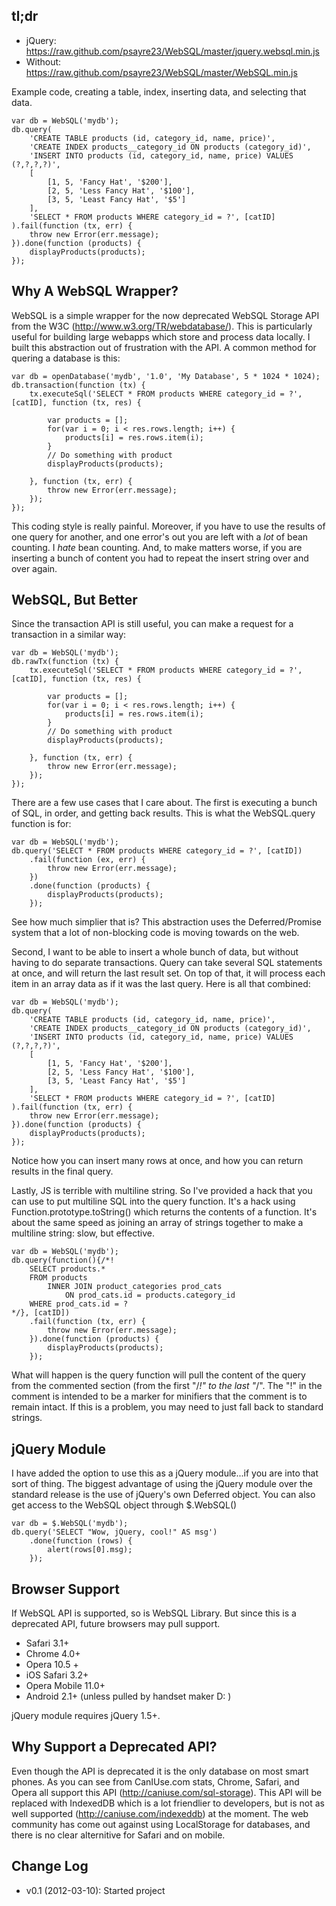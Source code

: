 tl;dr
-----

* jQuery: https://raw.github.com/psayre23/WebSQL/master/jquery.websql.min.js
* Without: https://raw.github.com/psayre23/WebSQL/master/WebSQL.min.js

Example code, creating a table, index, inserting data, and selecting that data.

	var db = WebSQL('mydb');
	db.query(
		'CREATE TABLE products (id, category_id, name, price)',
		'CREATE INDEX products__category_id ON products (category_id)',
		'INSERT INTO products (id, category_id, name, price) VALUES (?,?,?,?)',
		[
			[1, 5, 'Fancy Hat', '$200'],
			[2, 5, 'Less Fancy Hat', '$100'],
			[3, 5, 'Least Fancy Hat', '$5']
		],
		'SELECT * FROM products WHERE category_id = ?', [catID]
	).fail(function (tx, err) {
		throw new Error(err.message);
	}).done(function (products) {
		displayProducts(products);
	});


Why A WebSQL Wrapper?
---------------------

WebSQL is a simple wrapper for the now deprecated WebSQL Storage API from the W3C (http://www.w3.org/TR/webdatabase/).
This is particularly useful for building large webapps which store and process data locally. I built this abstraction out
of frustration with the API. A common method for quering a database is this:

	var db = openDatabase('mydb', '1.0', 'My Database', 5 * 1024 * 1024);
	db.transaction(function (tx) {
		tx.executeSql('SELECT * FROM products WHERE category_id = ?', [catID], function (tx, res) {

			var products = [];
			for(var i = 0; i < res.rows.length; i++) {
				products[i] = res.rows.item(i);
			}
			// Do something with product
			displayProducts(products);

		}, function (tx, err) {
			throw new Error(err.message);
		});
	});

This coding style is really painful. Moreover, if you have to use the results of one query for another, and one error's out
you are left with a _lot_ of bean counting. I _hate_ bean counting. And, to make matters worse, if you are inserting a
bunch of content you had to repeat the insert string over and over again.

WebSQL, But Better
------------------

Since the transaction API is still useful, you can make a request for a transaction in a similar way:

	var db = WebSQL('mydb');
	db.rawTx(function (tx) {
		tx.executeSql('SELECT * FROM products WHERE category_id = ?', [catID], function (tx, res) {

			var products = [];
			for(var i = 0; i < res.rows.length; i++) {
				products[i] = res.rows.item(i);
			}
			// Do something with product
			displayProducts(products);

		}, function (tx, err) {
			throw new Error(err.message);
		});
	});

There are a few use cases that I care about. The first is executing a bunch of SQL, in order, and getting back results.
This is what the WebSQL.query function is for:

	var db = WebSQL('mydb');
	db.query('SELECT * FROM products WHERE category_id = ?', [catID])
		.fail(function (ex, err) {
			throw new Error(err.message);
		})
		.done(function (products) {
			displayProducts(products);
		});

See how much simplier that is? This abstraction uses the Deferred/Promise system that a lot of non-blocking code is moving
towards on the web.

Second, I want to be able to insert a whole bunch of data, but without having to do separate transactions. Query can take
several SQL statements at once, and will return the last result set. On top of that, it will process each item in an array
data as if it was the last query. Here is all that combined:

	var db = WebSQL('mydb');
	db.query(
		'CREATE TABLE products (id, category_id, name, price)',
		'CREATE INDEX products__category_id ON products (category_id)',
		'INSERT INTO products (id, category_id, name, price) VALUES (?,?,?,?)',
		[
			[1, 5, 'Fancy Hat', '$200'],
			[2, 5, 'Less Fancy Hat', '$100'],
			[3, 5, 'Least Fancy Hat', '$5']
		],
		'SELECT * FROM products WHERE category_id = ?', [catID]
	).fail(function (tx, err) {
		throw new Error(err.message);
	}).done(function (products) {
		displayProducts(products);
	});

Notice how you can insert many rows at once, and how you can return results in the final query.

Lastly, JS is terrible with multiline string. So I've provided a hack that you can use to put multiline SQL into the query
function. It's a hack using Function.prototype.toString() which returns the contents of a function. It's about the same
speed as joining an array of strings together to make a multiline string: slow, but effective.

	var db = WebSQL('mydb');
	db.query(function(){/*!
		SELECT products.*
		FROM products
			INNER JOIN product_categories prod_cats
				ON prod_cats.id = products.category_id
		WHERE prod_cats.id = ?
	*/}, [catID])
		.fail(function (tx, err) {
			throw new Error(err.message);
		}).done(function (products) {
			displayProducts(products);
		});

What will happen is the query function will pull the content of the query from the commented section (from the first "/*!"
to the last "*/". The "!" in the comment is intended to be a marker for minifiers that the comment is to remain intact.
If this is a problem, you may need to just fall back to standard strings.

jQuery Module
-------------

I have added the option to use this as a jQuery module...if you are into that sort of thing. The biggest advantage of
using the jQuery module over the standard release is the use of jQuery's own Deferred object. You can also get access to
the WebSQL object through $.WebSQL()

	var db = $.WebSQL('mydb');
	db.query('SELECT "Wow, jQuery, cool!" AS msg')
		.done(function (rows) {
			alert(rows[0].msg);
		});

Browser Support
---------------

If WebSQL API is supported, so is WebSQL Library. But since this is a deprecated API, future browsers may pull support.

* Safari 3.1+
* Chrome 4.0+
* Opera 10.5 +
* iOS Safari 3.2+
* Opera Mobile 11.0+
* Android 2.1+ (unless pulled by handset maker D: )

jQuery module requires jQuery 1.5+.

Why Support a Deprecated API?
-----------------------------

Even though the API is deprecated it is the only database on most smart phones. As you can see from CanIUse.com stats,
Chrome, Safari, and Opera all support this API (http://caniuse.com/sql-storage). This API will be replaced with IndexedDB
which is a lot friendlier to developers, but is not as well supported (http://caniuse.com/indexeddb) at the moment. The
web community has come out against using LocalStorage for databases, and there is no clear alternitive for Safari and
on mobile.

Change Log
----------

* v0.1 (2012-03-10): Started project